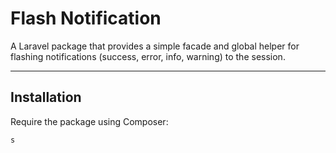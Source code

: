# Flash Notification

A Laravel package that provides a simple facade and global helper for flashing notifications (success, error, info, warning) to the session.

---

## Installation

Require the package using Composer:

```bash composer require mario1515/flash-notification
s
